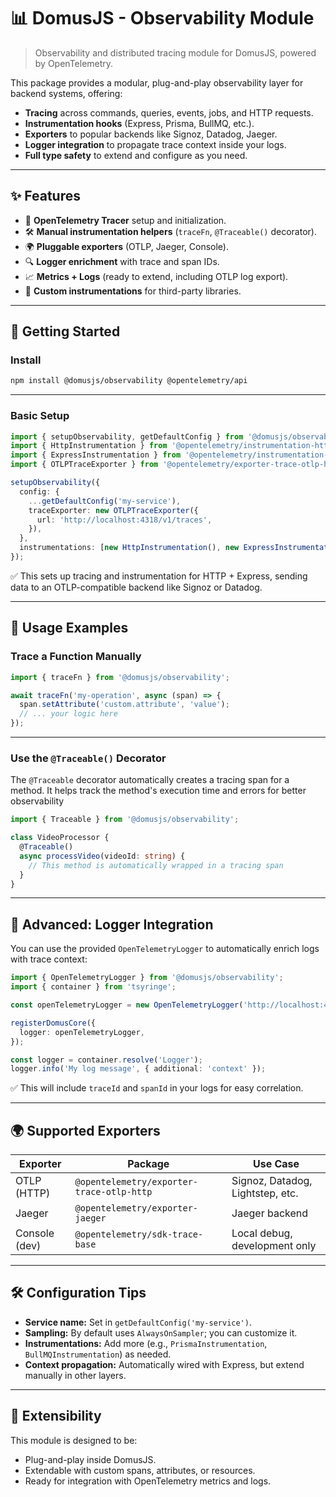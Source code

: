 # 📊 DomusJS - Observability Module

> Observability and distributed tracing module for DomusJS, powered by OpenTelemetry.

This package provides a modular, plug-and-play observability layer for backend systems, offering:

- **Tracing** across commands, queries, events, jobs, and HTTP requests.
- **Instrumentation hooks** (Express, Prisma, BullMQ, etc.).
- **Exporters** to popular backends like Signoz, Datadog, Jaeger.
- **Logger integration** to propagate trace context inside your logs.
- **Full type safety** to extend and configure as you need.

---

## ✨ Features

- 🎯 **OpenTelemetry Tracer** setup and initialization.
- 🛠️ **Manual instrumentation helpers** (`traceFn`, `@Traceable()` decorator).
- 🌍 **Pluggable exporters** (OTLP, Jaeger, Console).
- 🔍 **Logger enrichment** with trace and span IDs.
- 📈 **Metrics + Logs** (ready to extend, including OTLP log export).
- 🔩 **Custom instrumentations** for third-party libraries.

---

## 🚀 Getting Started

### Install

```bash
npm install @domusjs/observability @opentelemetry/api
```

---

### Basic Setup

```ts
import { setupObservability, getDefaultConfig } from '@domusjs/observability';
import { HttpInstrumentation } from '@opentelemetry/instrumentation-http';
import { ExpressInstrumentation } from '@opentelemetry/instrumentation-express';
import { OTLPTraceExporter } from '@opentelemetry/exporter-trace-otlp-http';

setupObservability({
  config: {
    ...getDefaultConfig('my-service'),
    traceExporter: new OTLPTraceExporter({
      url: 'http://localhost:4318/v1/traces',
    }),
  },
  instrumentations: [new HttpInstrumentation(), new ExpressInstrumentation()],
});
```

✅ This sets up tracing and instrumentation for HTTP + Express, sending data to an OTLP-compatible backend like Signoz or Datadog.

---

## 🌟 Usage Examples

### Trace a Function Manually

```ts
import { traceFn } from '@domusjs/observability';

await traceFn('my-operation', async (span) => {
  span.setAttribute('custom.attribute', 'value');
  // ... your logic here
});
```

---

### Use the `@Traceable()` Decorator

The `@Traceable` decorator automatically creates a tracing span for a method. It helps track the method's execution time and errors for better observability

```ts
import { Traceable } from '@domusjs/observability';

class VideoProcessor {
  @Traceable()
  async processVideo(videoId: string) {
    // This method is automatically wrapped in a tracing span
  }
}
```

---

## 🔌 Advanced: Logger Integration

You can use the provided `OpenTelemetryLogger` to automatically enrich logs with trace context:

```ts
import { OpenTelemetryLogger } from '@domusjs/observability';
import { container } from 'tsyringe';

const openTelemetryLogger = new OpenTelemetryLogger('http://localhost:4318/v1/logs', 'my-service');

registerDomusCore({
  logger: openTelemetryLogger,
});

const logger = container.resolve('Logger');
logger.info('My log message', { additional: 'context' });
```

✅ This will include `traceId` and `spanId` in your logs for easy correlation.

---

## 🌍 Supported Exporters

| Exporter      | Package                                   | Use Case                         |
| ------------- | ----------------------------------------- | -------------------------------- |
| OTLP (HTTP)   | `@opentelemetry/exporter-trace-otlp-http` | Signoz, Datadog, Lightstep, etc. |
| Jaeger        | `@opentelemetry/exporter-jaeger`          | Jaeger backend                   |
| Console (dev) | `@opentelemetry/sdk-trace-base`           | Local debug, development only    |

---

## 🛠 Configuration Tips

- **Service name:** Set in `getDefaultConfig('my-service')`.
- **Sampling:** By default uses `AlwaysOnSampler`; you can customize it.
- **Instrumentations:** Add more (e.g., `PrismaInstrumentation`, `BullMQInstrumentation`) as needed.
- **Context propagation:** Automatically wired with Express, but extend manually in other layers.

---

## 🧩 Extensibility

This module is designed to be:

- Plug-and-play inside DomusJS.
- Extendable with custom spans, attributes, or resources.
- Ready for integration with OpenTelemetry metrics and logs.
